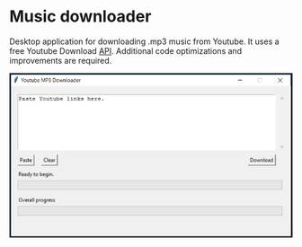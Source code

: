 # Music downloader
Desktop application for downloading .mp3 music from Youtube. It uses a free Youtube Download [API](https://yt-mp3s.com). Additional code optimizations and improvements are required.

![Desktop app](img.png)